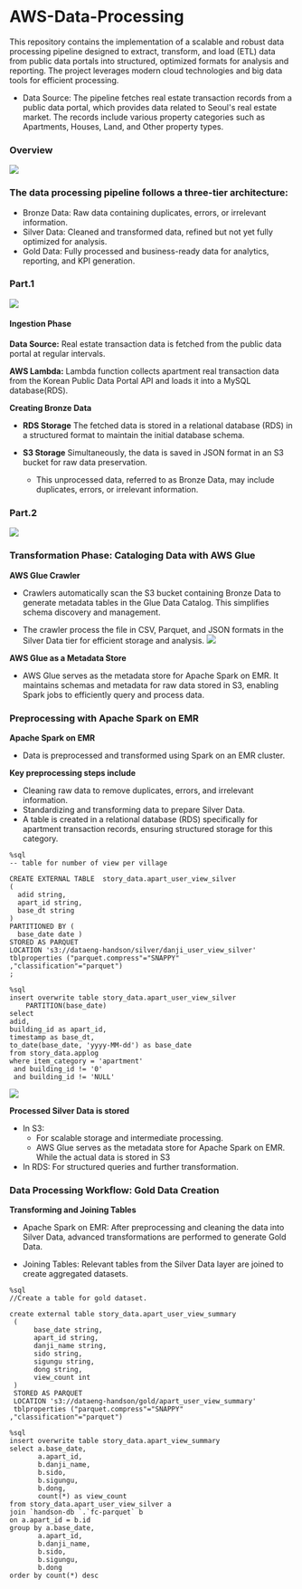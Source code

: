 # AWS-Data-Processing
This repository contains the implementation of a scalable and robust data processing pipeline designed to extract, transform, and load (ETL) data from public data portals into structured, optimized formats for analysis and reporting. The project leverages modern cloud technologies and big data tools for efficient processing.

- Data Source: The pipeline fetches real estate transaction records from a public data portal, which provides data related to Seoul's real estate market. The records include various property categories such as Apartments, Houses, Land, and Other property types.


### Overview

![](images/overview.png)
### The data processing pipeline follows a three-tier architecture:
- Bronze Data: Raw data containing duplicates, errors, or irrelevant information.
- Silver Data: Cleaned and transformed data, refined but not yet fully optimized for analysis.
- Gold Data: Fully processed and business-ready data for analytics, reporting, and KPI generation.

### Part.1

![](images/part1.png)

#### Ingestion Phase

**Data Source:** Real estate transaction data is fetched from the public data portal at regular intervals.

**AWS Lambda:** Lambda function collects apartment real transaction data from the Korean Public Data Portal API and loads it into a MySQL database(RDS).

**Creating Bronze Data**

- **RDS Storage** The fetched data is stored in a relational database (RDS) in a structured format to maintain the initial database schema.

- **S3 Storage** Simultaneously, the data is saved in JSON format in an S3 bucket for raw data preservation.
    - This unprocessed data, referred to as Bronze Data, may include duplicates, errors, or irrelevant information.

### Part.2

![](images/part2.png)
### Transformation Phase: Cataloging Data with AWS Glue

**AWS Glue Crawler**
- Crawlers automatically scan the S3 bucket containing Bronze Data to generate metadata tables in the Glue Data Catalog. This simplifies schema discovery and management.

- The crawler process the file in CSV, Parquet, and JSON formats in the Silver Data tier for efficient storage and analysis.
![](images/athena.png)

**AWS Glue as a Metadata Store**
- AWS Glue serves as the metadata store for Apache Spark on EMR. It maintains schemas and metadata for raw data stored in S3, enabling Spark jobs to efficiently query and process data.


### Preprocessing with Apache Spark on EMR

**Apache Spark on EMR**
 - Data is preprocessed and transformed using Spark on an EMR cluster.

**Key preprocessing steps include**
- Cleaning raw data to remove duplicates, errors, and irrelevant information.
- Standardizing and transforming data to prepare Silver Data.
- A table is created in a relational database (RDS) specifically for apartment transaction records, ensuring structured storage for this category.
```
%sql
-- table for number of view per village 

CREATE EXTERNAL TABLE  story_data.apart_user_view_silver
(
  adid string, 
  apart_id string,
  base_dt string
)
PARTITIONED BY ( 
  base_date date )
STORED AS PARQUET
LOCATION 's3://dataeng-handson/silver/danji_user_view_silver'
tblproperties ("parquet.compress"="SNAPPY" ,"classification"="parquet")
;
```
```
%sql
insert overwrite table story_data.apart_user_view_silver
    PARTITION(base_date)  
select 
adid,
building_id as apart_id,
timestamp as base_dt,
to_date(base_date, 'yyyy-MM-dd') as base_date 
from story_data.applog
where item_category = 'apartment'
 and building_id != '0'
 and building_id != 'NULL'
```
![](images/silver_data_creation.png)

**Processed Silver Data is stored**
- In S3: 
    - For scalable storage and intermediate processing.
    - AWS Glue serves as the metadata store for Apache Spark on EMR. While the actual data is stored in S3
- In RDS: For structured queries and further transformation.

### Data Processing Workflow: Gold Data Creation
**Transforming and Joining Tables**

- Apache Spark on EMR: After preprocessing and cleaning the data into Silver Data, advanced transformations are performed to generate Gold Data.

- Joining Tables: Relevant tables from the Silver Data layer are joined to create aggregated datasets.
``` 
%sql
//Create a table for gold dataset.

create external table story_data.apart_user_view_summary
 (
      base_date string, 
      apart_id string, 
      danji_name string,
      sido string,
      sigungu string,
      dong string,
      view_count int
 )
 STORED AS PARQUET
 LOCATION 's3://dataeng-handson/gold/apart_user_view_summary'
 tblproperties ("parquet.compress"="SNAPPY" ,"classification"="parquet")
```

```
%sql
insert overwrite table story_data.apart_view_summary
select a.base_date, 
       a.apart_id, 
       b.danji_name,
       b.sido,
       b.sigungu,
       b.dong,
       count(*) as view_count
from story_data.apart_user_view_silver a 
join `handson-db `.`fc-parquet` b
on a.apart_id = b.id 
group by a.base_date, 
       a.apart_id, 
       b.danji_name,
       b.sido,
       b.sigungu,
       b.dong
order by count(*) desc
```
